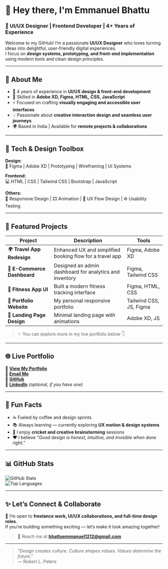 # 👋 Hey there, I'm Emmanuel Bhattu  
### 🎨 UI/UX Designer | Frontend Developer | 4+ Years of Experience  

Welcome to my GitHub! I’m a passionate **UI/UX Designer** who loves turning ideas into delightful, user-friendly digital experiences.  
I focus on **design systems, prototyping, and front-end implementation** using modern tools and clean design principles.

---

## 🌟 About Me  

- 💼 4 years of experience in **UI/UX design & front-end development**  
- 🧠 Skilled in **Adobe XD, Figma, HTML, CSS, JavaScript**  
- ⚡ Focused on crafting **visually engaging and accessible user interfaces**  
- 💡 Passionate about **creative interaction design and seamless user journeys**  
- 🌍 Based in India | Available for **remote projects & collaborations**

---

## 🧰 Tech & Design Toolbox  

**Design:**  
🎨 Figma | Adobe XD | Prototyping | Wireframing | UI Systems  

**Frontend:**  
💻 HTML | CSS | Tailwind CSS | Bootstrap | JavaScript  

**Others:**  
📱 Responsive Design | 🎞️ Animation | 🔄 UX Flow Design | ⚙️ Usability Testing  

---

## 🚀 Featured Projects  

| Project | Description | Tools |
|----------|--------------|--------|
| 🌍 **Travel App Redesign** | Enhanced UX and simplified booking flow for a travel app | Figma, Adobe XD |
| 🛒 **E-Commerce Dashboard** | Designed an admin dashboard for analytics and inventory | Figma, Tailwind CSS |
| 💪 **Fitness App UI** | Built a modern fitness tracking interface | Figma, HTML, CSS |
| 💼 **Portfolio Website** | My personal responsive portfolio | Tailwind CSS, JS, Figma |
| 🧭 **Landing Page Design** | Minimal landing page with animations | Adobe XD, JS |

> ✨ You can explore more in my live portfolio below 👇

---

## 🌐 Live Portfolio  

🔗 **[View My Portfolio](https://emmanuelbhattu.github.io)**  
💌 **[Email Me](mailto:bhattuemmanuel1212@gmail.com)**  
🐙 **[GitHub](https://github.com/emmanuelbhattu)**  
💼 **[LinkedIn](https://linkedin.com/in/your-link)** *(optional, if you have one)*  

---

## 🌈 Fun Facts  

- ☕ Fueled by coffee and design sprints  
- 📚 Always learning — currently exploring **UX motion & design systems**  
- 🏏 I enjoy **cricket and creative brainstorming** sessions  
- ❤️ I believe *“Good design is honest, intuitive, and invisible when done right.”*

---

## 📊 GitHub Stats  

![GitHub Stats](https://github-readme-stats.vercel.app/api?username=emmanuelbhattu&show_icons=true&theme=radical)  
![Top Languages](https://github-readme-stats.vercel.app/api/top-langs/?username=emmanuelbhattu&layout=compact&theme=radical)

---

## ✨ Let’s Connect & Collaborate  

💬 I’m open to **freelance work, UI/UX collaborations, and full-time design roles**.  
If you’re building something exciting — let’s make it look amazing together!

> 📧 Reach me at **[bhattuemmanuel1212@gmail.com](mailto:bhattuemmanuel1212@gmail.com)**  

---

> _"Design creates culture. Culture shapes values. Values determine the future."_  
> — Robert L. Peters
